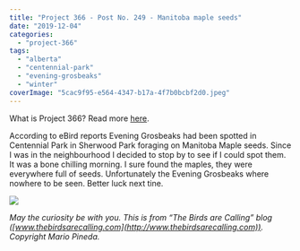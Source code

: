 ```yaml
---
title: "Project 366 - Post No. 249 - Manitoba maple seeds"
date: "2019-12-04"
categories: 
  - "project-366"
tags: 
  - "alberta"
  - "centennial-park"
  - "evening-grosbeaks"
  - "winter"
coverImage: "5cac9f95-e564-4347-b17a-4f7b0bcbf2d0.jpeg"
---
```


What is Project 366? Read more [here](https://thebirdsarecalling.com/2019/03/29/project-366/).

According to eBird reports Evening Grosbeaks had been spotted in Centennial Park in Sherwood Park foraging on Manitoba Maple seeds. Since I was in the neighbourhood I decided to stop by to see if I could spot them. It was a bone chilling morning. I sure found the maples, they were everywhere full of seeds. Unfortunately the Evening Grosbeaks where nowhere to be seen. Better luck next tine.

![](https://thebirdsarecallingandimustgo.files.wordpress.com/2019/12/5cac9f95-e564-4347-b17a-4f7b0bcbf2d0.jpeg?w=1024)

_May the curiosity be with you. This is from “The Birds are Calling” blog ([www.thebirdsarecalling.com](http://www.thebirdsarecalling.com)). Copyright Mario Pineda._
